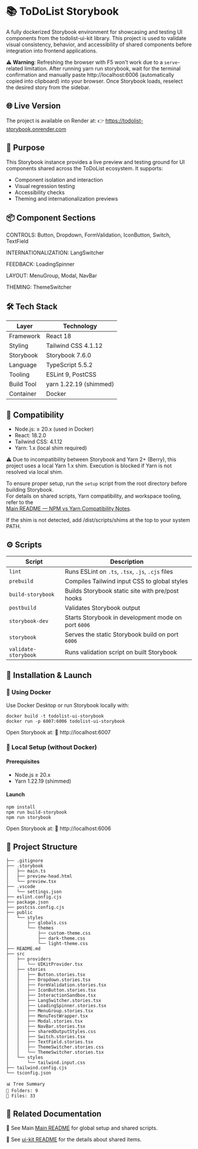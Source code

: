 # 📚 ToDoList Storybook

A fully dockerized Storybook environment for showcasing and testing UI components from the todolist-ui-kit library. This project is used to validate visual consistency, behavior, and accessibility of shared components before integration into frontend applications.

⚠️ **Warning**: Refreshing the browser with F5 won't work due to a `serve`-related limitation. After running yarn run storybook, wait for the terminal confirmation and manually paste http://localhost:6006 (automatically copied into clipboard) into your browser. Once Storybook loads, reselect the desired story from the sidebar.

## 🌐 Live Version

The project is available on Render at: 👉 https://todolist-storybook.onrender.com

## 🧪 Purpose

This Storybook instance provides a live preview and testing ground for UI components shared across the ToDoList ecosystem. It supports:

 - Component isolation and interaction
 - Visual regression testing
 - Accessibility checks
 - Theming and internationalization previews

## 📦 Component Sections

CONTROLS: Button, Dropdown, FormValidation, IconButton, Switch, TextField

INTERNATIONALIZATION: LangSwitcher

FEEDBACK: LoadingSpinner

LAYOUT: MenuGroup, Modal, NavBar

THEMING: ThemeSwitcher

## 🛠 Tech Stack

| Layer       | Technology             |
|-------------|------------------------|
| Framework   | React 18               |
| Styling     | Tailwind CSS 4.1.12    |
| Storybook   | Storybook 7.6.0        |
| Language    | TypeScript 5.5.2       |
| Tooling     | ESLint 9, PostCSS      |
| Build Tool  | yarn 1.22.19 (shimmed) |
| Container   | Docker                 |

## 🧪 Compatibility

   - Node.js: ≥ 20.x (used in Docker)
   - React: 18.2.0
   - Tailwind CSS: 4.1.12
   - Yarn: 1.x (local shim required)

⚠️ Due to incompatibility between Storybook and Yarn 2+ (Berry), this project uses a local Yarn 1.x shim. Execution is blocked if Yarn is not resolved via local shim.

To ensure proper setup, run the `setup` script from the root directory before building Storybook.  
For details on shared scripts, Yarn compatibility, and workspace tooling, refer to the  
[Main README — NPM vs Yarn Compatibility Notes](../README.md#npm-vs-yarn).

If the shim is not detected, add <root>/dist/scripts/shims at the top to your system PATH.

## ⚙️ Scripts

| Script              | Description                                                  |
|---------------------|--------------------------------------------------------------|
| `lint`              | Runs ESLint on `.ts`, `.tsx`, `.js`, `.cjs` files            |
| `prebuild`          | Compiles Tailwind input CSS to global styles                 |
| `build-storybook`   | Builds Storybook static site with pre/post hooks             |
| `postbuild`         | Validates Storybook output                                   |
| `storybook-dev`     | Starts Storybook in development mode on port `6006`          |
| `storybook`         | Serves the static Storybook build on port `6006`             |
| `validate-storybook`| Runs validation script on built Storybook                    |

## 🚀 Installation & Launch

<!-- actual anchor -->
<a name="installation-and-launch"></a>

### 🐳 Using Docker

Use Docker Desktop or run Storybook locally with:
```
docker build -t todolist-ui-storybook 
docker run -p 6007:6006 todolist-ui-storybook
```
Open Storybook at: 📍 http://localhost:6007

### 🧪 Local Setup (without Docker)

#### Prerequisites

   - Node.js ≥ 20.x
   - Yarn 1.22.19 (shimmed)

#### Launch
```
npm install 
npm run build-storybook 
npm run storybook
```
Open Storybook at: 📍 http://localhost:6006


## 📁 Project Structure

```
├── .gitignore
├── .storybook
│   ├── main.ts
│   ├── preview-head.html
│   └── preview.tsx
├── .vscode
│   └── settings.json
├── eslint.config.cjs
├── package.json
├── postcss.config.cjs
├── public
│   └── styles
│       ├── globals.css
│       └── themes
│           ├── custom-theme.css
│           ├── dark-theme.css
│           └── light-theme.css
├── README.md
├── src
│   ├── providers
│   │   └── UIKitProvider.tsx
│   ├── stories
│   │   ├── Button.stories.tsx
│   │   ├── Dropdown.stories.tsx
│   │   ├── FormValidation.stories.tsx
│   │   ├── IconButton.stories.tsx
│   │   ├── InteractionSandbox.tsx
│   │   ├── LangSwitcher.stories.tsx
│   │   ├── LoadingSpinner.stories.tsx
│   │   ├── MenuGroup.stories.tsx
│   │   ├── MenuTestWrapper.tsx
│   │   ├── Modal.stories.tsx
│   │   ├── NavBar.stories.tsx
│   │   ├── sharedOutputStyles.css
│   │   ├── Switch.stories.tsx
│   │   ├── TextField.stories.tsx
│   │   ├── ThemeSwitcher.stories.css
│   │   └── ThemeSwitcher.stories.tsx
│   └── styles
│       └── tailwind.input.css
├── tailwind.config.cjs
└── tsconfig.json

📊 Tree Summary
📁 Folders: 9
📄 Files: 33
```

## 🔗 Related Documentation

📖 See Main [Main README](../README.md) for global setup and shared scripts.

📖 See [ui-kit README](../todolist-ui-kit/README.md) for the details about shared items.